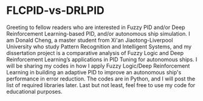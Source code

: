 # FLCPID-vs-DRLPID

Greeting to fellow readers who are interested in Fuzzy PID and/or Deep Reinforcement Learning-based PID, and/or autonomous ship simulation. I am Donald Cheng, a master student from Xi'an Jiaotong-Liverpool University who study Pattern Recognition and Intelligent Systems, and my dissertation project is a comparative analysis of Fuzzy Logic and Deep Reinforcement Learning’s applications in PID Tuning for autonomous ships. I will be sharing my codes in how I apply Fuzzy Logic/Deep Reinforcement Learning in building an adaptive PID to improve an autonomous ship's performance in error reduction. The codes are in Python, and I will post the list of required libraries later. Last but not least, feel free to use my code for educational purposes.
